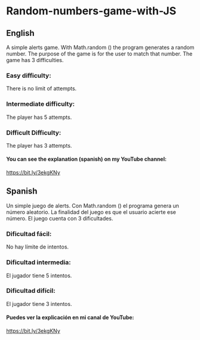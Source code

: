 # Random-numbers-game-with-JS

## English

A simple alerts game.
With Math.random () the program generates a random number. 
The purpose of the game is for the user to match that number. 
The game has 3 difficulties. 

### Easy difficulty: 

There is no limit of attempts. 

### Intermediate difficulty: 

The player has 5 attempts. 

### Difficult Difficulty: 

The player has 3 attempts.

#### You can see the explanation (spanish) on my YouTube channel:

https://bit.ly/3ekgKNy

## Spanish

Un simple juego de alerts. 
Con Math.random () el programa genera un número aleatorio.
La finalidad del juego es que el usuario acierte ese número.
El juego cuenta con 3 dificultades.

### Dificultad fácil:

No hay límite de intentos.

### Dificultad intermedia:

El jugador tiene 5 intentos.

### Dificultad difícil:

El jugador tiene 3 intentos.

#### Puedes ver la explicación en mi canal de YouTube:

https://bit.ly/3ekgKNy
